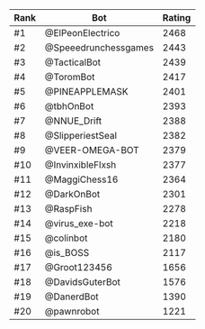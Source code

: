 Rank|Bot|Rating
---|---|---
#1|@ElPeonElectrico|2468
#2|@Speeedrunchessgames|2443
#3|@TacticalBot|2439
#4|@ToromBot|2417
#5|@PINEAPPLEMASK|2401
#6|@tbhOnBot|2393
#7|@NNUE_Drift|2388
#8|@SlipperiestSeal|2382
#9|@VEER-OMEGA-BOT|2379
#10|@InvinxibleFlxsh|2377
#11|@MaggiChess16|2364
#12|@DarkOnBot|2301
#13|@RaspFish|2278
#14|@virus_exe-bot|2218
#15|@colinbot|2180
#16|@is_BOSS|2117
#17|@Groot123456|1656
#18|@DavidsGuterBot|1576
#19|@DanerdBot|1390
#20|@pawnrobot|1221
